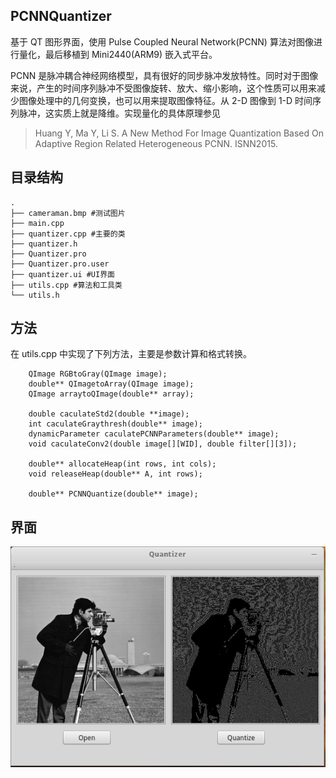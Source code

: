 ## PCNNQuantizer
基于 QT 图形界面，使用 Pulse Coupled Neural Network(PCNN) 算法对图像进行量化，最后移植到 Mini2440(ARM9) 嵌入式平台。

PCNN 是脉冲耦合神经网络模型，具有很好的同步脉冲发放特性。同时对于图像来说，产生的时间序列脉冲不受图像旋转、放大、缩小影响，这个性质可以用来减少图像处理中的几何变换，也可以用来提取图像特征。从 2-D 图像到 1-D 时间序列脉冲，这实质上就是降维。实现量化的具体原理参见

> Huang Y, Ma Y, Li S. A New Method For Image Quantization Based On Adaptive Region Related Heterogeneous PCNN. ISNN2015.

## 目录结构

```
.
├── cameraman.bmp #测试图片
├── main.cpp 
├── quantizer.cpp #主要的类
├── quantizer.h
├── Quantizer.pro
├── Quantizer.pro.user
├── quantizer.ui #UI界面
├── utils.cpp #算法和工具类
└── utils.h
```

## 方法

在 utils.cpp 中实现了下列方法，主要是参数计算和格式转换。

```
    QImage RGBtoGray(QImage image);
    double** QImagetoArray(QImage image);
    QImage arraytoQImage(double** array);

    double caculateStd2(double **image);
    int caculateGraythresh(double** image);
    dynamicParameter caculatePCNNParameters(double** image);
    void caculateConv2(double image[][WID], double filter[][3]);

    double** allocateHeap(int rows, int cols);
    void releaseHeap(double** A, int rows);

    double** PCNNQuantize(double** image);
```

## 界面

![](./quantizer.png)
